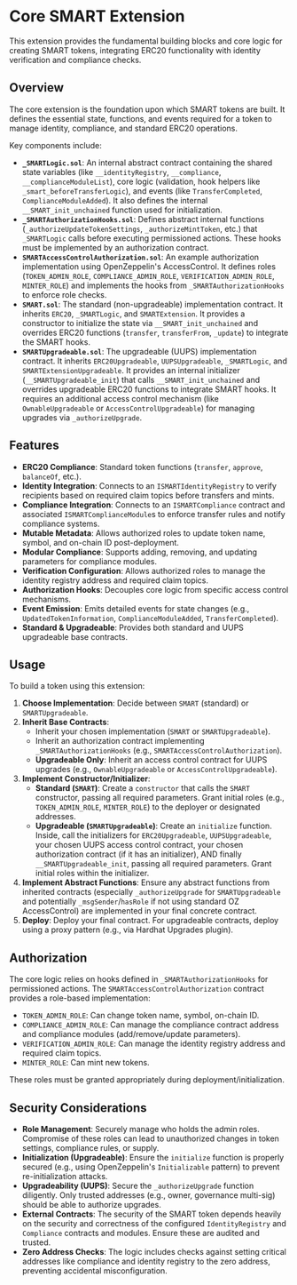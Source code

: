 # Core SMART Extension

This extension provides the fundamental building blocks and core logic for creating SMART tokens, integrating ERC20 functionality with identity verification and compliance checks.

## Overview

The core extension is the foundation upon which SMART tokens are built. It defines the essential state, functions, and events required for a token to manage identity, compliance, and standard ERC20 operations.

Key components include:

- **`_SMARTLogic.sol`**: An internal abstract contract containing the shared state variables (like `__identityRegistry`, `__compliance`, `__complianceModuleList`), core logic (validation, hook helpers like `_smart_beforeTransferLogic`), and events (like `TransferCompleted`, `ComplianceModuleAdded`). It also defines the internal `__SMART_init_unchained` function used for initialization.
- **`_SMARTAuthorizationHooks.sol`**: Defines abstract internal functions (`_authorizeUpdateTokenSettings`, `_authorizeMintToken`, etc.) that `_SMARTLogic` calls before executing permissioned actions. These hooks must be implemented by an authorization contract.
- **`SMARTAccessControlAuthorization.sol`**: An example authorization implementation using OpenZeppelin's AccessControl. It defines roles (`TOKEN_ADMIN_ROLE`, `COMPLIANCE_ADMIN_ROLE`, `VERIFICATION_ADMIN_ROLE`, `MINTER_ROLE`) and implements the hooks from `_SMARTAuthorizationHooks` to enforce role checks.
- **`SMART.sol`**: The standard (non-upgradeable) implementation contract. It inherits `ERC20`, `_SMARTLogic`, and `SMARTExtension`. It provides a constructor to initialize the state via `__SMART_init_unchained` and overrides ERC20 functions (`transfer`, `transferFrom`, `_update`) to integrate the SMART hooks.
- **`SMARTUpgradeable.sol`**: The upgradeable (UUPS) implementation contract. It inherits `ERC20Upgradeable`, `UUPSUpgradeable`, `_SMARTLogic`, and `SMARTExtensionUpgradeable`. It provides an internal initializer (`__SMARTUpgradeable_init`) that calls `__SMART_init_unchained` and overrides upgradeable ERC20 functions to integrate SMART hooks. It requires an additional access control mechanism (like `OwnableUpgradeable` or `AccessControlUpgradeable`) for managing upgrades via `_authorizeUpgrade`.

## Features

- **ERC20 Compliance**: Standard token functions (`transfer`, `approve`, `balanceOf`, etc.).
- **Identity Integration**: Connects to an `ISMARTIdentityRegistry` to verify recipients based on required claim topics before transfers and mints.
- **Compliance Integration**: Connects to an `ISMARTCompliance` contract and associated `ISMARTComplianceModule`s to enforce transfer rules and notify compliance systems.
- **Mutable Metadata**: Allows authorized roles to update token name, symbol, and on-chain ID post-deployment.
- **Modular Compliance**: Supports adding, removing, and updating parameters for compliance modules.
- **Verification Configuration**: Allows authorized roles to manage the identity registry address and required claim topics.
- **Authorization Hooks**: Decouples core logic from specific access control mechanisms.
- **Event Emission**: Emits detailed events for state changes (e.g., `UpdatedTokenInformation`, `ComplianceModuleAdded`, `TransferCompleted`).
- **Standard & Upgradeable**: Provides both standard and UUPS upgradeable base contracts.

## Usage

To build a token using this extension:

1. **Choose Implementation**: Decide between `SMART` (standard) or `SMARTUpgradeable`.
2. **Inherit Base Contracts**:
    - Inherit your chosen implementation (`SMART` or `SMARTUpgradeable`).
    - Inherit an authorization contract implementing `_SMARTAuthorizationHooks` (e.g., `SMARTAccessControlAuthorization`).
    - **Upgradeable Only**: Inherit an access control contract for UUPS upgrades (e.g., `OwnableUpgradeable` or `AccessControlUpgradeable`).
3. **Implement Constructor/Initializer**:
    - **Standard (`SMART`)**: Create a `constructor` that calls the `SMART` constructor, passing all required parameters. Grant initial roles (e.g., `TOKEN_ADMIN_ROLE`, `MINTER_ROLE`) to the deployer or designated addresses.
    - **Upgradeable (`SMARTUpgradeable`)**: Create an `initialize` function. Inside, call the initializers for `ERC20Upgradeable`, `UUPSUpgradeable`, your chosen UUPS access control contract, your chosen authorization contract (if it has an initializer), AND finally `__SMARTUpgradeable_init`, passing all required parameters. Grant initial roles within the initializer.
4. **Implement Abstract Functions**: Ensure any abstract functions from inherited contracts (especially `_authorizeUpgrade` for `SMARTUpgradeable` and potentially `_msgSender`/`hasRole` if not using standard OZ AccessControl) are implemented in your final concrete contract.
5. **Deploy**: Deploy your final contract. For upgradeable contracts, deploy using a proxy pattern (e.g., via Hardhat Upgrades plugin).

## Authorization

The core logic relies on hooks defined in `_SMARTAuthorizationHooks` for permissioned actions. The `SMARTAccessControlAuthorization` contract provides a role-based implementation:

- `TOKEN_ADMIN_ROLE`: Can change token name, symbol, on-chain ID.
- `COMPLIANCE_ADMIN_ROLE`: Can manage the compliance contract address and compliance modules (add/remove/update parameters).
- `VERIFICATION_ADMIN_ROLE`: Can manage the identity registry address and required claim topics.
- `MINTER_ROLE`: Can mint new tokens.

These roles must be granted appropriately during deployment/initialization.

## Security Considerations

- **Role Management**: Securely manage who holds the admin roles. Compromise of these roles can lead to unauthorized changes in token settings, compliance rules, or supply.
- **Initialization (Upgradeable)**: Ensure the `initialize` function is properly secured (e.g., using OpenZeppelin's `Initializable` pattern) to prevent re-initialization attacks.
- **Upgradeability (UUPS)**: Secure the `_authorizeUpgrade` function diligently. Only trusted addresses (e.g., owner, governance multi-sig) should be able to authorize upgrades.
- **External Contracts**: The security of the SMART token depends heavily on the security and correctness of the configured `IdentityRegistry` and `Compliance` contracts and modules. Ensure these are audited and trusted.
- **Zero Address Checks**: The logic includes checks against setting critical addresses like compliance and identity registry to the zero address, preventing accidental misconfiguration.
